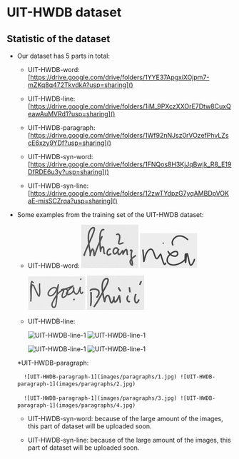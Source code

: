 
# UIT-HWDB dataset

## Statistic of the dataset

* Our dataset has 5 parts in total:

    * UIT-HWDB-word: [https://drive.google.com/drive/folders/1YYE37ApgxiXOjpm7-mZKq8q472TkvdkA?usp=sharing]()

    * UIT-HWDB-line: [https://drive.google.com/drive/folders/1iM_9PXczXXOrE7Dtw8CuxQeawAuMVRd1?usp=sharing]()

    * UIT-HWDB-paragraph: [https://drive.google.com/drive/folders/1Wf92nNJsz0rVOzefPhvLZscE6xzy9YDf?usp=sharing]()

    * UIT-HWDB-syn-word: [https://drive.google.com/drive/folders/1FNQos8H3KjJqBwjk_R8_E19DfRDE6u3y?usp=sharing]()

    * UIT-HWDB-syn-line: [https://drive.google.com/drive/folders/12zwTYdpzG7yqAMBDpVOKaE-misSCZrqa?usp=sharing]()


* Some examples from the training set of the UIT-HWDB dataset:

    * UIT-HWDB-word:
        ![UIT-HWDB-word-1](images/words/1.jpg) ![UIT-HWDB-word-1](images/words/2.jpg)

        ![UIT-HWDB-word-1](images/words/3.jpg) ![UIT-HWDB-word-1](images/words/4.jpg)

    * UIT-HWDB-line:

        ![UIT-HWDB-line-1](images/lines/1.jpg) ![UIT-HWDB-line-1](images/lines/2.jpg)

        ![UIT-HWDB-line-1](images/lines/3.jpg) ![UIT-HWDB-line-1](images/lines/4.jpg)

    *UIT-HWDB-paragraph:

        ![UIT-HWDB-paragraph-1](images/paragraphs/1.jpg) ![UIT-HWDB-paragraph-1](images/paragraphs/2.jpg)

        ![UIT-HWDB-paragraph-1](images/paragraphs/3.jpg) ![UIT-HWDB-paragraph-1](images/paragraphs/4.jpg)

    * UIT-HWDB-syn-word: because of the large amount of the images, this part of dataset will be uploaded soon.
    
    * UIT-HWDB-syn-line: because of the large amount of the images, this part of dataset will be uploaded soon.